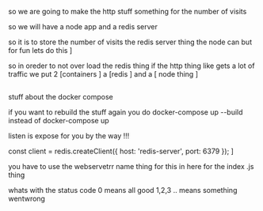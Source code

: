 so we are going to make the http stuff something for the number of visits 


so we will have a node app and a redis server 

so it is to store the number of visits the redis server thing the node can but for fun lets do this ]

so in oreder to not over load the redis thing if the http thing like gets a lot of traffic we put 2 [containers ] a [redis ] and a [ node thing  ]



##
stuff about the docker compose 


if you want to rebuild the stuff again you do docker-compose up --build instead of docker-compose up 


listen is expose for you by the way !!!



const client = redis.createClient({
    host: 'redis-server',
    port: 6379
});
 ]

 you have to use the webservetrr  name thing for this in here for the index .js thing 



 whats with the status code 0 means all good 1,2,3 .. means something wentwrong 
